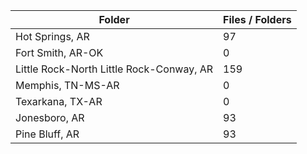 | Folder                                   |   Files / Folders |
|------------------------------------------|-------------------|
| Hot Springs, AR                          |                97 |
| Fort Smith, AR-OK                        |                 0 |
| Little Rock-North Little Rock-Conway, AR |               159 |
| Memphis, TN-MS-AR                        |                 0 |
| Texarkana, TX-AR                         |                 0 |
| Jonesboro, AR                            |                93 |
| Pine Bluff, AR                           |                93 |